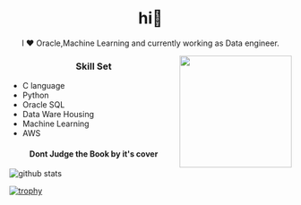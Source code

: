 <h1 align="center"> hi👋 </h1>
<p align="center"> I ❤️ Oracle,Machine Learning and currently working as Data engineer. </p>

<img align="right" src="https://user-images.githubusercontent.com/46434711/115353399-1312bb00-a1d6-11eb-960d-c1720afec7e3.png" height="200" width="200">
<h3 align="center"> Skill Set </h3>

- C language
- Python
- Oracle SQL
- Data Ware Housing
- Machine Learning
- AWS

<h4 align="center">Dont Judge the Book by it's cover</h4>

<img align="center" src="https://github-readme-stats.vercel.app/api?username=varunaluri18&show_icons=true&include_all_commits=true&theme=blue-white&count_private=true" alt="github stats">

[![trophy](https://github-profile-trophy.vercel.app/?username=varunaluri18&theme=grubex)](https://github.com/ryo-ma/github-profile-trophy)
